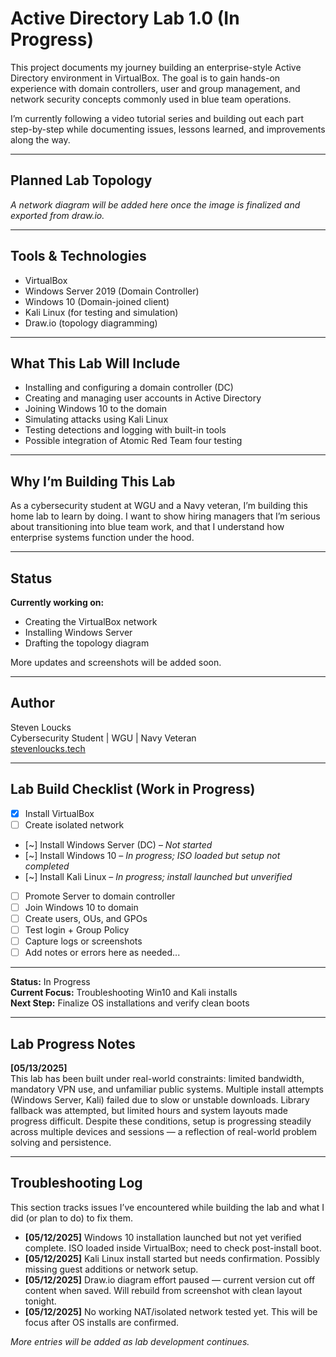 # Active Directory Lab 1.0 (In Progress)

This project documents my journey building an enterprise-style Active Directory environment in VirtualBox. The goal is to gain hands-on experience with domain controllers, user and group management, and network security concepts commonly used in blue team operations.

I’m currently following a video tutorial series and building out each part step-by-step while documenting issues, lessons learned, and improvements along the way.
 
---

## Planned Lab Topology

*A network diagram will be added here once the image is finalized and exported from draw.io.*

---

## Tools & Technologies

- VirtualBox
- Windows Server 2019 (Domain Controller)
- Windows 10 (Domain-joined client)
- Kali Linux (for testing and simulation)
- Draw.io (topology diagramming)

---

## What This Lab Will Include

- Installing and configuring a domain controller (DC)
- Creating and managing user accounts in Active Directory
- Joining Windows 10 to the domain
- Simulating attacks using Kali Linux
- Testing detections and logging with built-in tools
- Possible integration of Atomic Red Team four testing
---

## Why I’m Building This Lab

As a cybersecurity student at WGU and a Navy veteran, I’m building this home lab to learn by doing. I want to show hiring managers that I’m serious about transitioning into blue team work, and that I understand how enterprise systems function under the hood.

---

## Status

**Currently working on:**  
- Creating the VirtualBox network  
- Installing Windows Server  
- Drafting the topology diagram  

More updates and screenshots will be added soon.

---

## Author

Steven Loucks  
Cybersecurity Student | WGU | Navy Veteran  
[stevenloucks.tech](https://stevenloucks.tech)

---

## Lab Build Checklist (Work in Progress)

- [x] Install VirtualBox
- [ ] Create isolated network
- [~] Install Windows Server (DC) – *Not started*
- [~] Install Windows 10 – *In progress; ISO loaded but setup not completed*
- [~] Install Kali Linux – *In progress; install launched but unverified*
- [ ] Promote Server to domain controller
- [ ] Join Windows 10 to domain
- [ ] Create users, OUs, and GPOs
- [ ] Test login + Group Policy
- [ ] Capture logs or screenshots
- [ ] Add notes or errors here as needed...

---

**Status:** In Progress  
**Current Focus:** Troubleshooting Win10 and Kali installs  
**Next Step:** Finalize OS installations and verify clean boots

---



## Lab Progress Notes

**[05/13/2025]**  
This lab has been built under real-world constraints: limited bandwidth, mandatory VPN use, and unfamiliar public systems. Multiple install attempts (Windows Server, Kali) failed due to slow or unstable downloads. Library fallback was attempted, but limited hours and system layouts made progress difficult. Despite these conditions, setup is progressing steadily across multiple devices and sessions — a reflection of real-world problem solving and persistence.

---
## Troubleshooting Log
This section tracks issues I’ve encountered while building the lab and what I did (or plan to do) to fix them.


- **[05/12/2025]** Windows 10 installation launched but not yet verified complete. ISO loaded inside VirtualBox; need to check post-install boot.
- **[05/12/2025]** Kali Linux install started but needs confirmation. Possibly missing guest additions or network setup.
- **[05/12/2025]** Draw.io diagram effort paused — current version cut off content when saved. Will rebuild from screenshot with clean layout tonight.
- **[05/12/2025]** No working NAT/isolated network tested yet. This will be focus after OS installs are confirmed.

*More entries will be added as lab development continues.*
